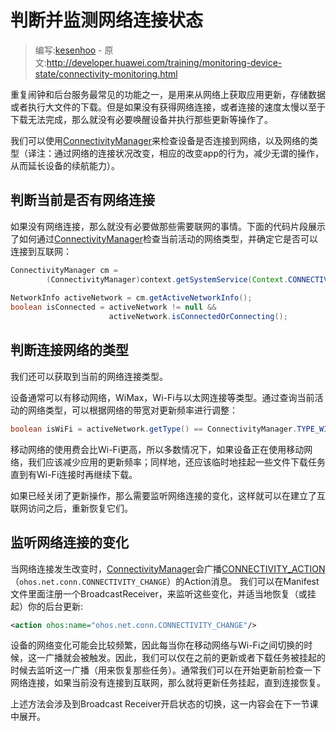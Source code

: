 # 判断并监测网络连接状态

> 编写:[kesenhoo](https://github.com/kesenhoo) - 原文:<http://developer.huawei.com/training/monitoring-device-state/connectivity-monitoring.html>

重复闹钟和后台服务最常见的功能之一，是用来从网络上获取应用更新，存储数据或者执行大文件的下载。但是如果没有获得网络连接，或者连接的速度太慢以至于下载无法完成，那么就没有必要唤醒设备并执行那些更新等操作了。

我们可以使用[ConnectivityManager](http://developer.huawei.com/reference/ohos/net/ConnectivityManager.html)来检查设备是否连接到网络，以及网络的类型（译注：通过网络的连接状况改变，相应的改变app的行为，减少无谓的操作，从而延长设备的续航能力）。

## 判断当前是否有网络连接
如果没有网络连接，那么就没有必要做那些需要联网的事情。下面的代码片段展示了如何通过[ConnectivityManager](http://developer.huawei.com/reference/ohos/net/ConnectivityManager.html)检查当前活动的网络类型，并确定它是否可以连接到互联网：

```java
ConnectivityManager cm =
        (ConnectivityManager)context.getSystemService(Context.CONNECTIVITY_SERVICE);
 
NetworkInfo activeNetwork = cm.getActiveNetworkInfo();
boolean isConnected = activeNetwork != null &&
                      activeNetwork.isConnectedOrConnecting();
```

## 判断连接网络的类型

我们还可以获取到当前的网络连接类型。

设备通常可以有移动网络，WiMax，Wi-Fi与以太网连接等类型。通过查询当前活动的网络类型，可以根据网络的带宽对更新频率进行调整：

```java
boolean isWiFi = activeNetwork.getType() == ConnectivityManager.TYPE_WIFI;
```

移动网络的使用费会比Wi-Fi更高，所以多数情况下，如果设备正在使用移动网络，我们应该减少应用的更新频率；同样地，还应该临时地挂起一些文件下载任务直到有Wi-Fi连接时再继续下载。

如果已经关闭了更新操作，那么需要监听网络连接的变化，这样就可以在建立了互联网访问之后，重新恢复它们。

## 监听网络连接的变化

当网络连接发生改变时，[ConnectivityManager](http://developer.huawei.com/reference/ohos/net/ConnectivityManager.html)会广播[CONNECTIVITY_ACTION](http://developer.huawei.com/reference/ohos/net/ConnectivityManager.html#CONNECTIVITY_ACTION)（`ohos.net.conn.CONNECTIVITY_CHANGE`）的Action消息。
我们可以在Manifest文件里面注册一个BroadcastReceiver，来监听这些变化，并适当地恢复（或挂起）你的后台更新:

```xml
<action ohos:name="ohos.net.conn.CONNECTIVITY_CHANGE"/>
```

设备的网络变化可能会比较频繁，因此每当你在移动网络与Wi-Fi之间切换的时候，这一广播就会被触发。因此，我们可以仅在之前的更新或者下载任务被挂起的时候去监听这一广播（用来恢复那些任务）。通常我们可以在开始更新前检查一下网络连接，如果当前没有连接到互联网，那么就将更新任务挂起，直到连接恢复。

上述方法会涉及到Broadcast Receiver开启状态的切换，这一内容会在下一节课中展开。
